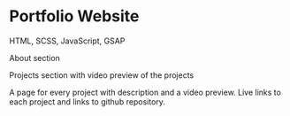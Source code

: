 # Portfolio Website

HTML, SCSS, JavaScript, GSAP

About section

Projects section with video preview of the projects

A page for every project with description and a video preview.
Live links to each project and links to github repository.
